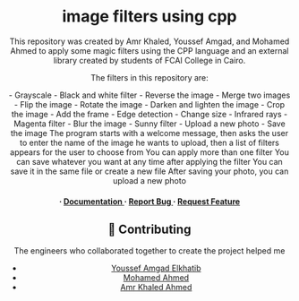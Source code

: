 <div align='center'>

<h1>image filters using cpp</h1>
<p>
  This repository was created by Amr Khaled, Youssef Amgad, and Mohamed Ahmed to apply some magic filters using the CPP language and an external library created by students of FCAI College in Cairo.</p>
<p>The filters in this repository are:</p>
- Grayscale
- Black and white filter
- Reverse the image
- Merge two images
- Flip the image
- Rotate the image
- Darken and lighten the image
- Crop the image
- Add the frame
- Edge detection
- Change size
- Infrared rays
- Magenta filter
- Blur the image
- Sunny filter
- Upload a new photo
- Save the image
The program starts with a welcome message, then asks the user to enter the name of the image he wants to upload, then a list of filters appears for the user to choose from
You can apply more than one filter
You can save whatever you want at any time after applying the filter
You can save it in the same file or create a new file
After saving your photo, you can upload a new photo


<h4> <span> · </span> <a href="https://github.com/ Amr-Khaled-Ahmed/Photo-editor/blob/master/README.md"> Documentation </a> <span> · </span> <a href="https://github.com/ Amr-Khaled-Ahmed/Photo-editor/issues"> Report Bug </a> <span> · </span> <a href="https://github.com/ Amr-Khaled-Ahmed/Photo-editor/issues"> Request Feature </a> </h4>







## :wave: Contributing
<p>The engineers who collaborated together to create the project helped me</p>

- [Youssef Amgad Elkhatib](https://github.com/YoussefElkhatib)
- [Mohamed Ahmed](https://github.com/mohamedahmed2005)
- [Amr Khaled Ahmed](https://github.com/Amr-Khaled-Ahmed)

